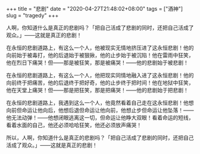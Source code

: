 +++
title = "悲剧"
date = "2020-04-27T21:48:02+08:00"
tags = ["酒神"]
slug = "tragedy"
+++

人啊，你知道什么是真正的悲剧吗？「把自己活成了悲剧的同时，还把自己活成了观众。」——这就是真正的悲剧！

在永恒的悲剧道路上，有这么一个人，他被现实无情地挤压进了这永恒悲剧！他的向前始于被毒打，他的后退始于被狠揪，他的止步始于被沉陷！他在雷雨中狂笑，他在烈日下痛哭！但——那是被狂笑，那是被痛哭！——他的悲剧始于被悲剧！

在永恒的悲剧道路上，有这么一个人，他把现实同情地融入进了这永恒悲剧！他的向前终于把痛苦，他的后退终于把好奇，他的止步终于把时间！他在地狱中狂笑，他在天堂上痛哭！但——那是把狂笑，那是把痛哭！——他的悲剧始于把悲剧！

在永恒的悲剧道路上，我遇到这么一个人，他竟然看着自己走在这永恒悲剧！他想向前但命运让他向后，他想后退但命运让他向前，他想止步但命运让他坠落！——他无法动弹！——他想闭眼逃离这一切，但命运让他睁大双眼！看着命运的短线，看着水面的自己，他还必须哈哈狂笑，他还必须放声痛哭！

所以，人啊，你知道什么是真正的悲剧吗？「把自己活成了悲剧的同时，还把自己活成了观众。」——这就是真正的悲剧！
